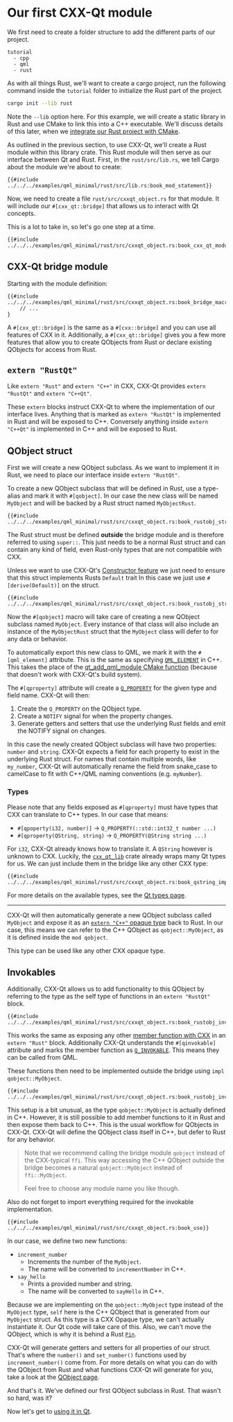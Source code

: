 <!--
SPDX-FileCopyrightText: 2022 Klarälvdalens Datakonsult AB, a KDAB Group company <info@kdab.com>
SPDX-FileContributor: Leon Matthes <leon.matthes@kdab.com>

SPDX-License-Identifier: MIT OR Apache-2.0
-->

# Our first CXX-Qt module

We first need to create a folder structure to add the different parts of our project.

```ignore
tutorial
  - cpp
  - qml
  - rust
```

As with all things Rust, we'll want to create a cargo project, run the following command inside the `tutorial` folder to initialize the Rust part of the project.
```bash
cargo init --lib rust
```
Note the `--lib` option here. For this example, we will create a static library in Rust and use CMake to
link this into a C++ executable. We'll discuss details of this later, when we [integrate our Rust project with CMake](./4-cmake-integration.md).

As outlined in the previous section, to use CXX-Qt, we'll create a Rust module within this library crate.
This Rust module will then serve as our interface between Qt and Rust.
First, in the `rust/src/lib.rs`, we tell Cargo about the module we're about to create:

```rust,ignore
{{#include ../../../examples/qml_minimal/rust/src/lib.rs:book_mod_statement}}
```

Now, we need to create a file `rust/src/cxxqt_object.rs` for that module.
It will include our `#[cxx_qt::bridge]` that allows us to interact with Qt concepts.

This is a lot to take in, so let's go one step at a time.

```rust,ignore
{{#include ../../../examples/qml_minimal/rust/src/cxxqt_object.rs:book_cxx_qt_module}}
```

## CXX-Qt bridge module
Starting with the module definition:
```rust,ignore
{{#include ../../../examples/qml_minimal/rust/src/cxxqt_object.rs:book_bridge_macro}}
    // ...
}
```

A `#[cxx_qt::bridge]` is the same as a `#[cxx::bridge]` and you can use all features of CXX in it.
Additionally, a `#[cxx_qt::bridge]` gives you a few more features that allow you to create QObjects from Rust or declare existing QObjects for access from Rust.

## `extern "RustQt"`

Like `extern "Rust"` and `extern "C++"` in CXX, CXX-Qt provides `extern "RustQt"` and `extern "C++Qt"`.

These `extern` blocks instruct CXX-Qt to where the implementation of our interface lives.
Anything that is marked as `extern "RustQt"` is implemented in Rust and will be exposed to C++.
Conversely anything inside `extern "C++Qt"` is implemented in C++ and will be exposed to Rust.

## QObject struct

First we will create a new QObject subclass.
As we want to implement it in Rust, we need to place our interface inside `extern "RustQt"`.

To create a new QObject subclass that will be defined in Rust, use a type-alias and mark it with `#[qobject]`.
In our case the new class will be named `MyObject` and will be backed by a Rust struct named `MyObjectRust`.

```rust,ignore
{{#include ../../../examples/qml_minimal/rust/src/cxxqt_object.rs:book_rustobj_struct_signature}}
```

The Rust struct must be defined **outside** the bridge module and is therefore referred to using `super::`.
This just needs to be a normal Rust struct and can contain any kind of field, even Rust-only types that are not compatible with CXX.

Unless we want to use CXX-Qt's [Constructor feature](../traits/constructor.md) we just need to ensure that this struct implements Rusts `Default` trait
In this case we just use `#[derive(Default)]` on the struct.

```rust,ignore
{{#include ../../../examples/qml_minimal/rust/src/cxxqt_object.rs:book_rustobj_struct}}
```

Now the `#[qobject]` macro will take care of creating a new QObject subclass named `MyObject`.
Every instance of that class will also include an instance of the `MyObjectRust` struct that the `MyObject` class will defer to for any data or behavior.

To automatically export this new class to QML, we mark it with the `#[qml_element]` attribute.
This is the same as specifying [`QML_ELEMENT`](https://doc.qt.io/qt-6/qqmlengine.html#QML_ELEMENT) in C++.
This takes the place of the [qt_add_qml_module CMake function](https://doc.qt.io/qt-6/qt-add-qml-module.html)
(because that doesn't work with CXX-Qt's build system).

The `#[qproperty]` attribute will create a [`Q_PROPERTY`](https://doc.qt.io/qt-6/properties.html) for the given type and field name.
CXX-Qt will then:
1. Create the `Q_PROPERTY` on the QObject type.
2. Create a `NOTIFY` signal for when the property changes.
3. Generate getters and setters that use the underlying Rust fields and emit the NOTIFY signal on changes.

In this case the newly created QObject subclass will have two properties: `number` and `string`.
CXX-Qt expects a field for each property to exist in the underlying Rust struct.
For names that contain multiple words, like `my_number`, CXX-Qt will automatically rename the field from snake_case to camelCase to fit with C++/QML naming conventions (e.g. `myNumber`).

### Types

Please note that any fields exposed as `#[qproperty]` must have types that CXX can translate to C++ types.
In our case that means:
- `#[qpoperty(i32, number)]` -> `Q_PROPERTY(::std::int32_t number ...)`
- `#[qproperty(QString, string)` -> `Q_PROPERTY(QString string ...)`

For `i32`, CXX-Qt already knows how to translate it.
A `QString` however is unknown to CXX.
Luckily, the [`cxx_qt_lib`](https://docs.rs/cxx-qt-lib/latest/cxx_qt_lib/) crate already wraps many Qt types for us.
We can just include them in the bridge like any other CXX type:
``` rust, ignore
{{#include ../../../examples/qml_minimal/rust/src/cxxqt_object.rs:book_qstring_import}}
```
For more details on the available types, see the [Qt types page](../concepts/types.md).

-------

CXX-Qt will then automatically generate a new QObject subclass called `MyObject` and expose it as an [`extern "C++"` opaque type](https://cxx.rs/extern-c++.html#opaque-c-types) back to Rust.
In our case, this means we can refer to the C++ QObject as `qobject::MyObject`, as it is defined inside the `mod qobject`.

This type can be used like any other CXX opaque type.

## Invokables

Additionally, CXX-Qt allows us to add functionality to this QObject by referring to the type as the self type of functions in an `extern "RustQt"` block.
```rust,ignore
{{#include ../../../examples/qml_minimal/rust/src/cxxqt_object.rs:book_rustobj_invokable_signature}}
```

This works the same as exposing any other [member function with CXX](https://cxx.rs/extern-rust.html#methods) in an `extern "Rust"` block.
Additionally CXX-Qt understands the `#[qinvokable]` attribute and marks the member function as [`Q_INVOKABLE`](https://doc.qt.io/qt-6/qtqml-cppintegration-exposecppattributes.html#exposing-methods-including-qt-slots).
This means they can be called from QML.



These functions then need to be implemented outside the bridge using `impl qobject::MyObject`.

```rust,ignore
{{#include ../../../examples/qml_minimal/rust/src/cxxqt_object.rs:book_rustobj_invokable_impl}}
```

This setup is a bit unusual, as the type `qobject::MyObject` is actually defined in C++.
However, it is still possible to add member functions to it in Rust and then expose them back to C++.
This is the usual workflow for QObjects in CXX-Qt.
CXX-Qt will define the QObject class itself in C++, but defer to Rust for any behavior.

> Note that we recommend calling the bridge module `qobject` instead of the CXX-typical `ffi`.
> This way accessing the C++ QObject outside the bridge becomes a natural `qobject::MyObject`
> instead of `ffi::MyObject`.
>
> Feel free to choose any module name you like though.

Also do not forget to import everything required for the invokable implementation.

```rust,ignore
{{#include ../../../examples/qml_minimal/rust/src/cxxqt_object.rs:book_use}}
```

In our case, we define two new functions:
- `increment_number`
    - Increments the number of the `MyObject`.
    - The name will be converted to `incrementNumber` in C++.
- `say_hello`
    - Prints a provided number and string.
    - The name will be converted to `sayHello` in C++.

Because we are implementing on the `qobject::MyObject` type instead of the `MyObject` type, `self` here is the C++ QObject that is generated from our `MyObject` struct.
As this type is a CXX Opaque type, we can't actually instantiate it.
Our Qt code will take care of this.
Also, we can't move the QObject, which is why it is behind a Rust [`Pin`](https://doc.rust-lang.org/std/pin/struct.Pin.html).

CXX-Qt will generate getters and setters for all properties of our struct.
That's where the `number()` and `set_number()` functions used by `increment_number()` come from.
For more details on what you can do with the QObject from Rust and what functions CXX-Qt will generate for you, take a look at the [QObject page](../concepts/generated_qobject.md).

And that's it. We've defined our first QObject subclass in Rust. That wasn't so hard, was it?

Now let's get to [using it in Qt](./3-qml-gui.md).
